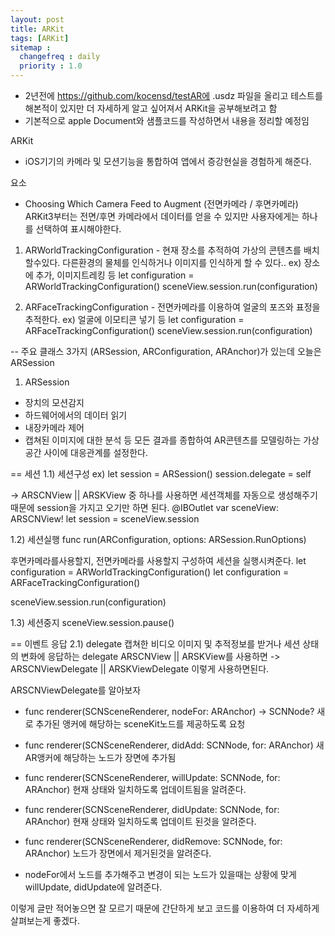 ```yaml
---
layout: post
title: ARKit
tags: [ARKit]
sitemap :
  changefreq : daily
  priority : 1.0
---
```


- 2년전에 https://github.com/kocensd/testAR에 .usdz 파일을 올리고 테스트를 해본적이 있지만 더 자세하게 알고 싶어져서 ARKit을 공부해보려고 함
- 기본적으로 apple Document와 샘플코드를 작성하면서 내용을 정리할 예정임

ARKit
- iOS기기의 카메라 및 모션기능을 통합하여 앱에서 증강현실을 경험하게 해준다.

요소
- Choosing Which Camera Feed to Augment (전면카메라 / 후면카메라)
ARKit3부터는 전면/후면 카메라에서 데이터를 얻을 수 있지만 사용자에게는 하나를 선택하여 표시해야한다.

1) ARWorldTrackingConfiguration - 현재 장소를 추적하여 가상의 콘텐츠를 배치할수있다. 다른환경의 물체를 인식하거나 이미지를 인식하게 할 수 있다..
ex) 장소에 추가, 이미지트레킹 등
let configuration = ARWorldTrackingConfiguration()
sceneView.session.run(configuration)

2) ARFaceTrackingConfiguration - 전면카메라를 이용하여 얼굴의 포즈와 표정을 추적한다. 
ex) 얼굴에 이모티콘 넣기 등
let configuration = ARFaceTrackingConfiguration()
sceneView.session.run(configuration)

-- 주요 클래스 3가지 (ARSession, ARConfiguration, ARAnchor)가 있는데 오늘은 ARSession

1. ARSession
- 장치의 모션감지
- 하드웨어에서의 데이터 읽기
- 내장카메라 제어
- 캡쳐된 이미지에 대한 분석
등 모든 결과를 종합하여 AR콘텐츠를 모델링하는 가상공간 사이에 대응관계를 설정한다.

== 세션
1.1) 세션구성
ex) 
let session = ARSession()
session.delegate = self

-> ARSCNView || ARSKView 중 하나를 사용하면 세션객체를 자동으로 생성해주기때문에 session을 가지고 오기만 하면 된다.
@IBOutlet var sceneView: ARSCNView!
let session = sceneView.session

1.2) 세션실행
func run(ARConfiguration, options: ARSession.RunOptions)

후면카메라를사용할지, 전면카메라를 사용할지 구성하여 세션을 실행시켜준다.
let configuration = ARWorldTrackingConfiguration()
let configuration = ARFaceTrackingConfiguration()

sceneView.session.run(configuration)

1.3) 세션중지
sceneView.session.pause()


== 이벤트 응답
2.1) delegate
캡쳐한 비디오 이미지 및 추적정보를 받거나 세션 상태의 변화에 응답하는 delegate
ARSCNView || ARSKView를 사용하면 -> ARSCNViewDelegate || ARSKViewDelegate 이렇게 사용하면된다.

ARSCNViewDelegate를 알아보자
- func renderer(SCNSceneRenderer, nodeFor: ARAnchor) -> SCNNode?
새로 추가된 앵커에 해당하는 sceneKit노드를 제공하도록 요청
- func renderer(SCNSceneRenderer, didAdd: SCNNode, for: ARAnchor)
새 AR앵커에 해당하는 노드가 장면에 추가됨
- func renderer(SCNSceneRenderer, willUpdate: SCNNode, for: ARAnchor)
현재 상태와 일치하도록 업데이트됨을 알려준다.
- func renderer(SCNSceneRenderer, didUpdate: SCNNode, for: ARAnchor)
현재 상태와 일치하도록 업데이트 된것을 알려준다.
- func renderer(SCNSceneRenderer, didRemove: SCNNode, for: ARAnchor)
노드가 장면에서 제거된것을 알려준다.

- nodeFor에서 노드를 추가해주고 변경이 되는 노드가 있을때는 상황에 맞게 willUpdate, didUpdate에 알려준다.

이렇게 글만 적어놓으면 잘 모르기 때문에 간단하게 보고 코드를 이용하여 더 자세하게 살펴보는게 좋겠다.







